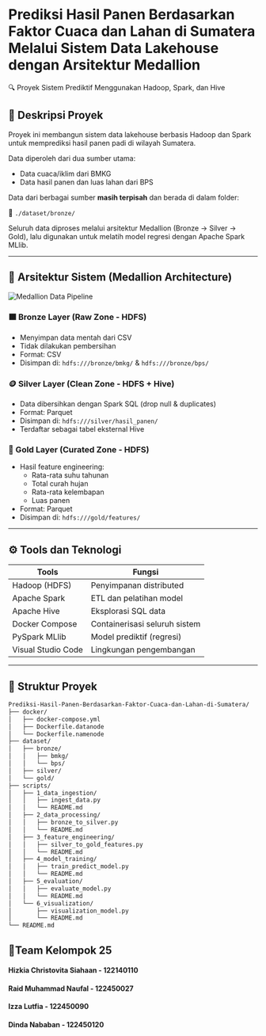 # Prediksi Hasil Panen Berdasarkan Faktor Cuaca dan Lahan di Sumatera Melalui Sistem Data Lakehouse dengan Arsitektur Medallion

🔍 Proyek Sistem Prediktif Menggunakan Hadoop, Spark, dan Hive

## 📘 Deskripsi Proyek

Proyek ini membangun sistem data lakehouse berbasis Hadoop dan Spark untuk memprediksi hasil panen padi di wilayah Sumatera.

Data diperoleh dari dua sumber utama:

- Data cuaca/iklim dari BMKG
- Data hasil panen dan luas lahan dari BPS

Data dari berbagai sumber **masih terpisah** dan berada di dalam folder:

📂 `./dataset/bronze/`

Seluruh data diproses melalui arsitektur Medallion (Bronze → Silver → Gold), lalu digunakan untuk melatih model regresi dengan Apache Spark MLlib.

---

## 🧱 Arsitektur Sistem (Medallion Architecture)

![Medallion Data Pipeline](https://github.com/user-attachments/assets/a6773297-84d5-41c3-bed7-1c83a986d4bd)

### 🟫 Bronze Layer (Raw Zone - HDFS)

- Menyimpan data mentah dari CSV
- Tidak dilakukan pembersihan
- Format: CSV
- Disimpan di: `hdfs:///bronze/bmkg/` & `hdfs:///bronze/bps/`

### 🪙 Silver Layer (Clean Zone - HDFS + Hive)

- Data dibersihkan dengan Spark SQL (drop null & duplicates)
- Format: Parquet
- Disimpan di: `hdfs:///silver/hasil_panen/`
- Terdaftar sebagai tabel eksternal Hive

### 🏅 Gold Layer (Curated Zone - HDFS)

- Hasil feature engineering:
  - Rata-rata suhu tahunan
  - Total curah hujan
  - Rata-rata kelembapan
  - Luas panen
- Format: Parquet
- Disimpan di: `hdfs:///gold/features/`

---

## ⚙️ Tools dan Teknologi

| Tools              | Fungsi                        |
| ------------------ | ----------------------------- |
| Hadoop (HDFS)      | Penyimpanan distributed       |
| Apache Spark       | ETL dan pelatihan model       |
| Apache Hive        | Eksplorasi SQL data           |
| Docker Compose     | Containerisasi seluruh sistem |
| PySpark MLlib      | Model prediktif (regresi)     |
| Visual Studio Code | Lingkungan pengembangan       |

---

## 📁 Struktur Proyek

```bash
Prediksi-Hasil-Panen-Berdasarkan-Faktor-Cuaca-dan-Lahan-di-Sumatera/
├── docker/
│   ├── docker-compose.yml
│   ├── Dockerfile.datanode
│   └── Dockerfile.namenode
├── dataset/
│   ├── bronze/
│   │   ├── bmkg/
│   │   └── bps/
│   ├── silver/
│   └── gold/
├── scripts/
│   ├── 1_data_ingestion/
│   │   ├── ingest_data.py
│   │   └── README.md   
│   ├── 2_data_processing/
│   │   ├── bronze_to_silver.py
│   │   └── README.md
│   ├── 3_feature_engineering/
│   │   ├── silver_to_gold_features.py
│   │   └── README.md
│   ├── 4_model_training/
│   │   ├── train_predict_model.py
│   │   └── README.md
│   ├── 5_evaluation/
│   │   ├── evaluate_model.py
│   │   └── README.md
│   └── 6_visualization/
│       ├── visualization_model.py
│       └── README.md
└── README.md
```

## 👯Team Kelompok 25

#### Hizkia Christovita Siahaan - 122140110

#### Raid Muhammad Naufal - 122450027

#### Izza Lutfia - 122450090

#### Dinda Nababan - 122450120
